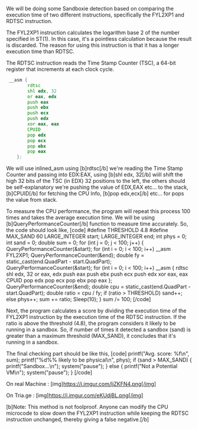 We will be doing some Sandboxie detection based on comparing the execution time of two different instructions, specifically the FYL2XP1 and RDTSC instruction.

The FYL2XP1 instruction calculates the logarithm base 2 of the number specified in ST(1). In this case, it's a pointless calculation because the result is discarded. The reason for using this instruction is that it has a longer execution time than RDTSC.

The RDTSC instruction reads the Time Stamp Counter (TSC), a 64-bit register that increments at each clock cycle.

```asm
 __asm { 
        rdtsc 
        shl edx, 32 
        or eax, edx 
        push eax 
        push ebx 
        push ecx 
        push edx 
        xor eax, eax 
        CPUID 
        pop edx 
        pop ecx 
        pop ebx 
        pop eax 
    }; 
```
We will use inlined_asm using [b]rdtsc[/b] we're reading the Time Stamp Counter and passing into EDX:EAX, using [b]shl edx, 32[/b] wiill shift the high 32 bits of the TSC (in EDX) 32 positions to the left, the others should be self-explanatory we're pushing the value of EDX,EAX etc... to the stack, [b]CPUID[/b] for fetching the CPU Info, [b]pop edx,ecx[/b] etc... for pops the value from stack.

To measure the CPU performance, the program will repeat this process 100 times and takes the average execution time.
We will be using [b]QueryPerformanceCounter[/b] function to measure time accurately.
So, the code should look like,
[code]
#define THRESHOLD 4.8
#define MAX_SAND 60 
LARGE_INTEGER start;
LARGE_INTEGER end;
int phys = 0;
int sand = 0;
double sum = 0;
for (int j = 0; j < 100; j++) {
	QueryPerformanceCounter(&start);
	for (int i = 0; i < 100; i++)
		__asm FYL2XP1;
	QueryPerformanceCounter(&end);
	double fy = static_cast<double>(end.QuadPart - start.QuadPart);
	QueryPerformanceCounter(&start);
	for (int i = 0; i < 100; i++)
		__asm {
		rdtsc
		shl edx, 32
		or eax, edx
		push eax
		push ebx
		push ecx
		push edx
		xor eax, eax
		CPUID
		pop edx
		pop ecx
		pop ebx
		pop eax
	};
	QueryPerformanceCounter(&end);
	double cpu = static_cast<double>(end.QuadPart - start.QuadPart);
	double ratio = cpu / fy;
	if (ratio > THRESHOLD)
		sand++;
	else
		phys++;
	sum += ratio;
	Sleep(10);
}
sum /= 100;
[/code]

Next, the program calculates a score by dividing the execution time of the FYL2XP1 instruction by the execution time of the RDTSC instruction. If the ratio is above the threshold (4.8), the program considers it likely to be running in a sandbox. So, if number of times it detected a sandbox (sand) is greater than a maximum threshold (MAX_SAND), it concludes that it's running in a sandbox.

The final checking part should be like this,
[code]
printf("Avg. score: %f\n", sum);
printf("%d%% likely to be physical\n", phys);
if (sand > MAX_SAND) {
	printf("Sandbox...\n");
	system("pause");
}
else {
	printf("Not a Potential VM\n");
	system("pause");
}
[/code]

On real Machine :
[img]https://i.imgur.com/ljZKFN4.png[/img]

On Tria.ge : 
[img]https://i.imgur.com/eKUdjBL.png[/img]

[b]Note: This method is not foolproof. Anyone can modify the CPU microcode to slow down the FYL2XP1 instruction while keeping the RDTSC instruction unchanged, thereby giving a false negative.[/b]
